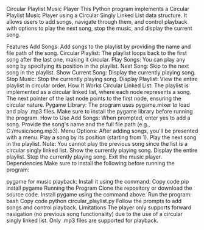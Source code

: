 Circular Playlist Music Player
This Python program implements a Circular Playlist Music Player using a Circular Singly Linked List data structure. It allows users to add songs, navigate through them, and control playback with options to play the next song, stop the music, and display the current song.

Features
Add Songs: Add songs to the playlist by providing the name and file path of the song.
Circular Playlist: The playlist loops back to the first song after the last one, making it circular.
Play Songs: You can play any song by specifying its position in the playlist.
Next Song: Skip to the next song in the playlist.
Show Current Song: Display the currently playing song.
Stop Music: Stop the currently playing song.
Display Playlist: View the entire playlist in circular order.
How It Works
Circular Linked List:
The playlist is implemented as a circular linked list, where each node represents a song.
The next pointer of the last node points to the first node, ensuring the circular nature.
Pygame Library:
The program uses pygame.mixer to load and play .mp3 files. Make sure to install the pygame library before running the program.
How to Use
Add Songs:
When prompted, enter yes to add a song.
Provide the song's name and the full file path (e.g., C:/music/song.mp3).
Menu Options:
After adding songs, you'll be presented with a menu:
Play a song by its position (starting from 1).
Play the next song in the playlist.
Note: You cannot play the previous song since the list is a circular singly linked list.
Show the currently playing song.
Display the entire playlist.
Stop the currently playing song.
Exit the music player.
Dependencies
Make sure to install the following before running the program:

pygame for music playback: Install it using the command:
Copy code
pip install pygame
Running the Program
Clone the repository or download the source code.
Install pygame using the command above.
Run the program:
bash
Copy code
python circular_playlist.py
Follow the prompts to add songs and control playback.
Limitations
The player only supports forward navigation (no previous song functionality) due to the use of a circular singly linked list.
Only .mp3 files are supported for playback.
